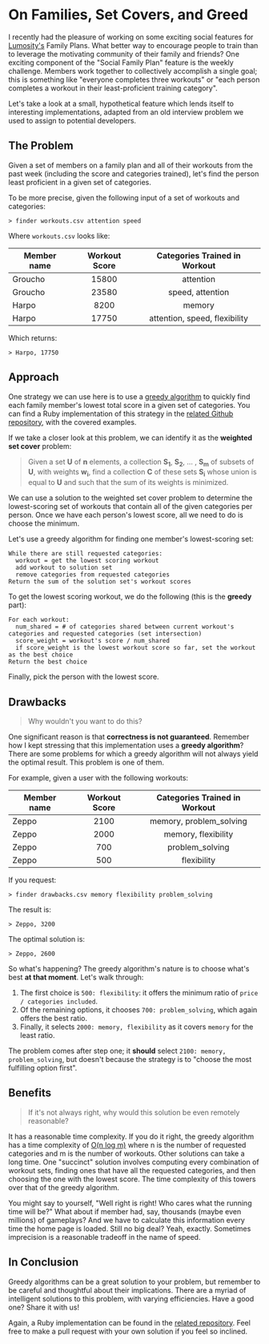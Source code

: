 On Families, Set Covers, and Greed
=========================================

I recently had the pleasure of working on some exciting social features for [Lumosity's](http://www.lumosity.com) Family Plans. What better way to encourage people to train than to leverage the motivating community of their family and friends? One exciting component of the "Social Family Plan" feature is the weekly challenge. Members work together to collectively accomplish a single goal; this is something like "everyone completes three workouts" or "each person completes a workout in their least-proficient training category".

Let's take a look at a small, hypothetical feature which lends itself to interesting implementations, adapted from an old interview problem we used to assign to potential developers.

The Problem
-----------
Given a set of members on a family plan and all of their workouts from the past week (including the score and categories trained), let's find the person least proficient in a given set of categories.

To be more precise, given the following input of a set of workouts and categories:

`> finder workouts.csv attention speed`

Where `workouts.csv` looks like:

| Member name | Workout Score | Categories Trained in Workout |
| ----------- | :-----------: | :---------------------------: |
| Groucho     | 15800         | attention                     |
| Groucho     | 23580         | speed, attention              |
| Harpo       | 8200          | memory                        |
| Harpo       | 17750         | attention, speed, flexibility |

Which returns:

`> Harpo, 17750`

Approach
--------
One strategy we can use here is to use a [greedy algorithm](http://en.wikipedia.org/wiki/Greedy_algorithm) to quickly find each family member's lowest total score in a given set of categories. You can find a Ruby implementation of this strategy in the [related Github repository](https://github.com/jacobaweiss/on-set-covers-and-greed), with the covered examples.

If we take a closer look at this problem, we can identify it as the __weighted set cover__ problem:
> Given a set __U__ of __n__ elements, a collection __S<sub>1</sub>__, __S<sub>2</sub>__, ... , __S<sub>m</sub>__ of subsets of __U__, with weights __w<sub>i</sub>__,
> find a collection __C__ of these sets __S<sub>i</sub>__ whose union is equal to __U__ and such that the sum of its weights is minimized.

We can use a solution to the weighted set cover problem to determine the lowest-scoring set of workouts that contain all of the given categories per person. Once we have each person's lowest score, all we need to do is choose the minimum.

Let's use a greedy algorithm for finding one member's lowest-scoring set:
```
While there are still requested categories:
  workout = get the lowest scoring workout
  add workout to solution set
  remove categories from requested categories
Return the sum of the solution set's workout scores
```
To get the lowest scoring workout, we do the following (this is the __greedy__ part):
```
For each workout:
  num_shared = # of categories shared between current workout's categories and requested categories (set intersection)
  score_weight = workout's score / num_shared
  if score_weight is the lowest workout score so far, set the workout as the best choice
Return the best choice
```
Finally, pick the person with the lowest score.

Drawbacks
--------
> Why wouldn't you want to do this?

One significant reason is that __correctness is not guaranteed__. Remember how I kept stressing that this implementation uses a __greedy algorithm__? There are some problems for which a greedy algorithm will not always yield the optimal result. This problem is one of them.

For example, given a user with the following workouts:

| Member name | Workout Score | Categories Trained in Workout |
| ----------- | :-----------: | :---------------------------: |
| Zeppo       | 2100          | memory, problem_solving       |
| Zeppo       | 2000          | memory, flexibility           |
| Zeppo       | 700           | problem_solving               |
| Zeppo       | 500           | flexibility                   |

If you request:

`> finder drawbacks.csv memory flexibility problem_solving`

The result is:

`> Zeppo, 3200`

The optimal solution is:

`> Zeppo, 2600`

So what's happening? The greedy algorithm's nature is to choose what's best __at that moment__. Let's walk through:

1. The first choice is `500: flexibility`: it offers the minimum ratio of `price / categories included`.
2. Of the remaining options, it chooses `700: problem_solving`, which again offers the best ratio.
3. Finally, it selects `2000: memory, flexibility` as it covers `memory` for the least ratio.

The problem comes after step one; it __should__ select `2100: memory, problem_solving`, but doesn't because the strategy is to "choose the most fulfilling option first".

Benefits
--------
> If it's not always right, why would this solution be even remotely reasonable?

It has a reasonable time complexity. If you do it right, the greedy algorithm has a time complexity of [O(n log m)](http://www.cs.uiuc.edu/class/sp08/cs473/Lectures/lec20.pdf) where n is the number of requested categories and m is the number of workouts. Other solutions can take a long time. One "succinct" solution involves computing every combination of workout sets, finding ones that have all the requested categories, and then choosing the one with the lowest score. The time complexity of this towers over that of the greedy algorithm.

You might say to yourself, "Well right is right! Who cares what the running time will be?" What about if member had, say, thousands (maybe even millions) of gameplays? And we have to calculate this information every time the home page is loaded. Still no big deal? Yeah, exactly. Sometimes imprecision is a reasonable tradeoff in the name of speed.

In Conclusion
-------------
Greedy algorithms can be a great solution to your problem, but remember to be careful and thoughtful about their implications. There are a myriad of intelligent solutions to this problem, with varying efficiencies. Have a good one? Share it with us!

Again, a Ruby implementation can be found in the [related repository](https://github.com/jacobaweiss/on-set-covers-and-greed). Feel free to make a pull request with your own solution if you feel so inclined.
